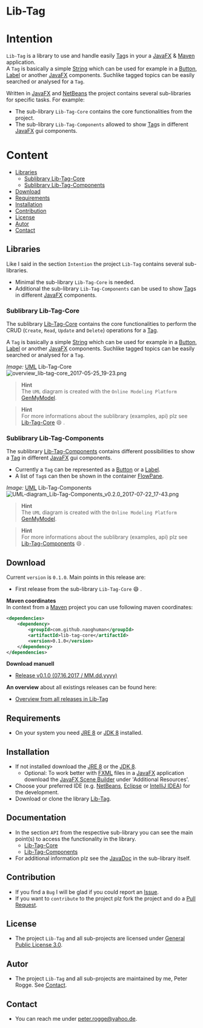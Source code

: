Lib-Tag
===



Intention
===

`Lib-Tag` is a library to use and handle easily [Tag]s in your a [JavaFX] &amp; 
[Maven] application.  
A `Tag` is basically a simple [String] which can be used for example in a [Button], 
[Label] or another [JavaFX] components. Suchlike tagged topics can be easily searched 
or analysed for a `Tag`.

Written in [JavaFX] and [NetBeans] the project contains several sub-libraries 
for specific tasks. For example:
* The sub-library `Lib-Tag-Core` contains the core functionalities from the project.
* The sub-library `Lib-Tag-Components` allowed to show [Tag]s in different [JavaFX] 
  gui components.



Content
===

* [Libraries](#Libraries)
    * [Sublibrary Lib-Tag-Core](#LiTaCor)
    * [Sublibrary Lib-Tag-Components](#LiTaCom)
* [Download](#Download)
* [Requirements](#Requirements)
* [Installation](#Installation)
* [Contribution](#Contribution)
* [License](#License)
* [Autor](#Autor)
* [Contact](#Contact)



Libraries<a name="Libraries" />
---

Like I said in the section `Intention` the project `Lib-Tag` contains several 
sub-libraries.
* Minimal the sub-library `Lib-Tag-Core` is needed.
* Additional the sub-library `Lib-Tag-Components` can be used to show [Tag]s in 
  different [JavaFX] components.


### Sublibrary Lib-Tag-Core<a name="LiTaCor" />

The sublibrary [Lib-Tag-Core] contains the core functionalities to perform the 
CRUD (`Create`, `Read`, `Update` and `Delete`) operations for a [Tag].

A `Tag` is basically a simple [String] which can be used for example in a [Button], 
[Label] or another [JavaFX] components. Suchlike tagged topics can be easily 
searched or analysed for a `Tag`.

_Image:_ [UML] Lib-Tag-Core  
![overview_lib-tag-core_2017-05-25_19-23.png][overview_lib-tag-core_2017-05-25_19-23]

> __Hint__  
> The `UML` diagram is created with the `Online Modeling Platform` [GenMyModel].

> __Hint__  
> For more informations about the sublibrary (examples, api) plz see [Lib-Tag-Core] 
> :smile: .


### Sublibrary Lib-Tag-Components<a name="LiTaCom" />

The sublibrary [Lib-Tag-Components] contains different possibilities to show a 
[Tag] in different [JavaFX] gui components.
* Currently a `Tag` can be represented as a [Button] or a [Label].
* A list of `Tag`s can then be shown in the container [FlowPane].

_Image:_ [UML] Lib-Tag-Components  
![UML-diagram_Lib-Tag-Components_v0.2.0_2017-07-22_17-43.png][UML-diagram_Lib-Tag-Components_v0.2.0_2017-07-22_17-43]

> __Hint__  
> The `UML` diagram is created with the `Online Modeling Platform` [GenMyModel].

> __Hint__  
> For more informations about the sublibrary (examples, api) plz see [Lib-Tag-Components] 
> :smile: .



Download<a name="Download" />
---

Current `version` is `0.1.0`. Main points in this release are:
* First release from the sub-library `Lib-Tag-Core` :smile: .

**Maven coordinates**  
In context from a [Maven] project you can use following maven coordinates: 
```xml
<dependencies>
    <dependency>
        <groupId>com.github.naoghuman</groupId>
        <artifactId>lib-tag-core</artifactId>
        <version>0.1.0</version>
    </dependency>
</dependencies>
```

**Download manuell**
* [Release v0.1.0 (07.16.2017 / MM.dd.yyyy)]

**An overview** about all existings releases can be found here:
* [Overview from all releases in Lib-Tag]



Requirements<a name="Requirements" />
---

* On your system you need [JRE 8] or [JDK 8] installed.



Installation<a name="Installation" />
---

* If not installed download the [JRE 8] or the [JDK 8].
  * Optional: To work better with [FXML] files in a [JavaFX] application download 
    the [JavaFX Scene Builder] under 'Additional Resources'.
* Choose your preferred IDE (e.g. [NetBeans], [Eclipse] or [IntelliJ IDEA]) for 
  the development.
* Download or clone the library [Lib-Tag].



Documentation<a name="Documentation" />
---

* In the section `API` from the respective sub-library you can see the main point(s) 
  to access the functionality in the library.
    * [Lib-Tag-Core]
    * [Lib-Tag-Components]
* For additional information plz see the [JavaDoc] in the sub-library itself.



Contribution<a name="Contribution" />
---

* If you find a `Bug` I will be glad if you could report an [Issue].
* If you want to `contribute` to the project plz fork the project and do a [Pull Request].



License<a name="License" />
---

* The project `Lib-Tag` and all sub-projects are licensed under [General Public License 3.0].



Autor<a name="Autor" />
---

* The project `Lib-Tag` and all sub-projects are maintained by me, Peter Rogge. 
  See [Contact](#Contact).



Contact<a name="Contact" />
---

* You can reach me under <peter.rogge@yahoo.de>.



[//]: # (Images)
[overview_lib-tag-core_2017-05-25_19-23]:https://cloud.githubusercontent.com/assets/8161815/26462105/c35caf22-417f-11e7-9831-fd6fadda85cb.png
[UML-diagram_Lib-Tag-Components_v0.2.0_2017-07-22_17-43]:https://user-images.githubusercontent.com/8161815/28492516-812e35fe-6f05-11e7-81cd-241122c2e10c.png



[//]: # (Links)
[Button]:https://docs.oracle.com/javase/8/javafx/api/javafx/scene/control/Button.html
[Eclipse]:https://www.eclipse.org/
[FlowPane]:https://docs.oracle.com/javase/8/javafx/api/javafx/scene/layout/FlowPane.html
[FXML]:http://docs.oracle.com/javafx/2/fxml_get_started/jfxpub-fxml_get_started.htm
[General Public License 3.0]:http://www.gnu.org/licenses/gpl-3.0.en.html
[GenMyModel]:https://www.genmymodel.com/
[IntelliJ IDEA]:http://www.jetbrains.com/idea/
[Issue]:https://github.com/Naoghuman/lib-tag/issues
[JavaDoc]:http://www.oracle.com/technetwork/java/javase/documentation/index-jsp-135444.html
[JavaFX]:http://docs.oracle.com/javase/8/javase-clienttechnologies.htm
[JavaFX Scene Builder]:http://gluonhq.com/labs/scene-builder/
[JDK 8]:http://www.oracle.com/technetwork/java/javase/downloads/jdk8-downloads-2133151.html
[JRE 8]:http://www.oracle.com/technetwork/java/javase/downloads/jre8-downloads-2133155.html
[Label]:https://docs.oracle.com/javase/8/javafx/api/javafx/scene/control/Label.html
[Lib-Tag]:https://github.com/Naoghuman/lib-tag
[Lib-Tag-Components]:https://github.com/Naoghuman/lib-tag/tree/master/lib-tag-components
[Lib-Tag-Core]:https://github.com/Naoghuman/lib-tag/tree/master/lib-tag-core
[Maven]:http://maven.apache.org/
[NetBeans]:https://netbeans.org/
[Overview from all releases in Lib-Tag]:https://github.com/Naoghuman/lib-tag/releases
[Pull Request]:https://help.github.com/articles/using-pull-requests
[Release v0.1.0 (07.16.2017 / MM.dd.yyyy)]:https://github.com/Naoghuman/lib-tag/releases/tag/v0.1.0
[String]:https://docs.oracle.com/javase/8/docs/api/java/lang/String.html
[Tag]:https://github.com/Naoghuman/lib-tag/blob/master/lib-tag-core/src/main/java/com/github/naoghuman/lib/tag/core/Tag.java
[UML]:https://en.wikipedia.org/wiki/Unified_Modeling_Language
